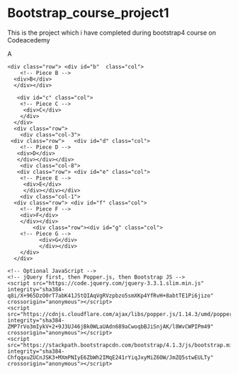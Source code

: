 # Bootstrap_course_project1
This is the project which i have completed during bootstrap4 course on Codeacedemy



<!doctype html>
<html lang="en">
  <head>
    <meta charset="utf-8">
    <meta name="viewport" content="width=device-width, initial-scale=1, shrink-to-fit=no">
    <link rel="stylesheet" href="https://stackpath.bootstrapcdn.com/bootstrap/4.1.3/css/bootstrap.min.css" integrity="sha384-MCw98/SFnGE8fJT3GXwEOngsV7Zt27NXFoaoApmYm81iuXoPkFOJwJ8ERdknLPMO" crossorigin="anonymous">
    <link rel="stylesheet" href="style.css" type="text/css">
    <title>Composition II in Red, Blue, and Yellow</title>
  </head>
  
  <body>
    <div class="container">
<div class="row">
  <div class="col-3">
         <div class="row">
           <div id="a" class="col">
        <!-- Piece A -->
             <div>A</div>
  </div>
    </div>
      
    <div class="row"> <div id="b"  class="col">
        <!-- Piece B -->
      <div>B</div>
      </div></div>
  </div>
       
       <div id="c" class="col">
        <!-- Piece C -->
         <div>C</div>
        </div>
      </div>
      <div class="row">
        <div class="col-3">
     <div class="row">   <div id="d" class="col">
        <!-- Piece D -->
       <div>D</div>
       </div></div></div>
        <div class="col-8">
       <div class="row"> <div id="e" class="col">
        <!-- Piece E -->
         <div>E</div>
         </div></div></div>
        <div class="col-1">
      <div class="row"> <div id="f" class="col">
        <!-- Piece F -->
        <div>F</div>
        </div></div>
            <div class="row"><div id="g" class="col">
        <!-- Piece G -->
              <div>G</div>
              </div></div>
        </div>
      </div>
</div>
    

    <!-- Optional JavaScript -->
    <!-- jQuery first, then Popper.js, then Bootstrap JS -->
    <script src="https://code.jquery.com/jquery-3.3.1.slim.min.js" integrity="sha384-q8i/X+965DzO0rT7abK41JStQIAqVgRVzpbzo5smXKp4YfRvH+8abtTE1Pi6jizo" crossorigin="anonymous"></script>
    <script src="https://cdnjs.cloudflare.com/ajax/libs/popper.js/1.14.3/umd/popper.min.js" integrity="sha384-ZMP7rVo3mIykV+2+9J3UJ46jBk0WLaUAdn689aCwoqbBJiSnjAK/l8WvCWPIPm49" crossorigin="anonymous"></script>
    <script src="https://stackpath.bootstrapcdn.com/bootstrap/4.1.3/js/bootstrap.min.js" integrity="sha384-ChfqqxuZUCnJSK3+MXmPNIyE6ZbWh2IMqE241rYiqJxyMiZ6OW/JmZQ5stwEULTy" crossorigin="anonymous"></script>
  </body>
</html>
